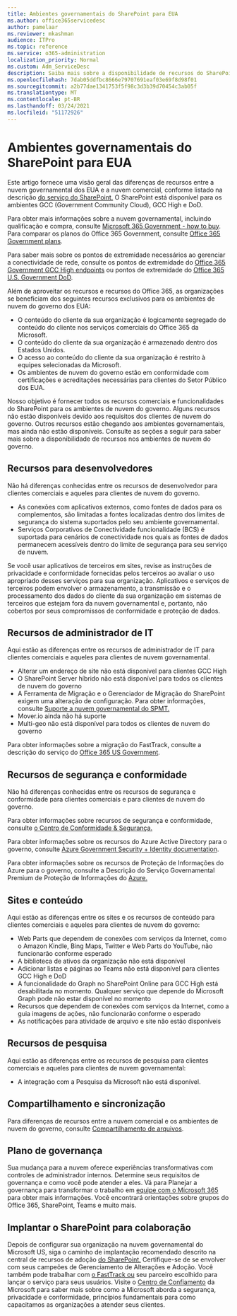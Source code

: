 ```yaml
---
title: Ambientes governamentais do SharePoint para EUA
ms.author: office365servicedesc
author: pamelaar
ms.reviewer: mkashman
audience: ITPro
ms.topic: reference
ms.service: o365-administration
localization_priority: Normal
ms.custom: Adm_ServiceDesc
description: Saiba mais sobre a disponibilidade de recursos do SharePoint para clientes de nuvem do governo dos EUA.
ms.openlocfilehash: 7dab05ddfbc8666e79707691eaf03e69f8d98f01
ms.sourcegitcommit: a2b77dae1341753f5f98c3d3b39d70454c3ab05f
ms.translationtype: MT
ms.contentlocale: pt-BR
ms.lasthandoff: 03/24/2021
ms.locfileid: "51172926"
---
```

# <a name="sharepoint-for-us-government-environments"></a>Ambientes governamentais do SharePoint para EUA

Este artigo fornece uma visão geral das diferenças de recursos entre a nuvem governamental dos EUA e a nuvem comercial, conforme listado na descrição [do serviço do SharePoint.](../../sharepoint-online-service-description/sharepoint-online-service-description.md) O SharePoint está disponível para os ambientes GCC (Government Community Cloud), GCC High e DoD. 

Para obter mais informações sobre a nuvem governamental, incluindo qualificação e compra, consulte [Microsoft 365 Government - how to buy](./microsoft-365-government-how-to-buy.md). Para comparar os planos do Office 365 Government, consulte [Office 365 Government plans](https://www.microsoft.com/microsoft-365/government/compare-office-365-government-plans?rtc=1#EligibilityRequirements).

Para saber mais sobre os pontos de extremidade necessários ao gerenciar a conectividade de rede, consulte os pontos de extremidade do [Office 365 Government GCC High endpoints](/office365/enterprise/office-365-u-s-government-gcc-high-endpoints#sharepoint-online-and-onedrive-for-business) ou pontos de extremidade do [Office 365 U.S. Government DoD](/office365/enterprise/office-365-u-s-government-dod-endpoints#sharepoint-online-and-onedrive-for-business).

Além de aproveitar os recursos e recursos do Office 365, as organizações se beneficiam dos seguintes recursos exclusivos para os ambientes de nuvem do governo dos EUA:

-   O conteúdo do cliente da sua organização é logicamente segregado do conteúdo do cliente nos serviços comerciais do Office 365 da Microsoft.
-   O conteúdo do cliente da sua organização é armazenado dentro dos Estados Unidos.
-   O acesso ao conteúdo do cliente da sua organização é restrito à equipes selecionadas da Microsoft.
-   Os ambientes de nuvem do governo estão em conformidade com certificações e acreditações necessárias para clientes do Setor Público dos EUA.

Nosso objetivo é fornecer todos os recursos comerciais e funcionalidades do SharePoint para os ambientes de nuvem do governo. Alguns recursos não estão disponíveis devido aos requisitos dos clientes de nuvem do governo. Outros recursos estão chegando aos ambientes governamentais, mas ainda não estão disponíveis. Consulte as seções a seguir para saber mais sobre a disponibilidade de recursos nos ambientes de nuvem do governo.

## <a name="developer-features"></a>Recursos para desenvolvedores

Não há diferenças conhecidas entre os recursos de desenvolvedor para clientes comerciais e aqueles para clientes de nuvem do governo.

- As conexões com aplicativos externos, como fontes de dados para os complementos, são limitadas a fontes localizadas dentro dos limites de segurança do sistema suportados pelo seu ambiente governamental.
- Serviços Corporativos de Conectividade funcionalidade (BCS) é suportada para cenários de conectividade nos quais as fontes de dados permanecem acessíveis dentro do limite de segurança para seu serviço de nuvem.

Se você usar aplicativos de terceiros em sites, revise as instruções de privacidade e conformidade fornecidas pelos terceiros ao avaliar o uso apropriado desses serviços para sua organização. Aplicativos e serviços de terceiros podem envolver o armazenamento, a transmissão e o processamento dos dados do cliente da sua organização em sistemas de terceiros que estejam fora da nuvem governamental e, portanto, não cobertos por seus compromissos de conformidade e proteção de dados. 

## <a name="it-admin-features"></a>Recursos de administrador de IT

Aqui estão as diferenças entre os recursos de administrador de IT para clientes comerciais e aqueles para clientes de nuvem governamental.

- Alterar um endereço de site não está disponível para clientes GCC High
- O SharePoint Server híbrido não está disponível para todos os clientes de nuvem do governo
- A Ferramenta de Migração e o Gerenciador de Migração do SharePoint exigem uma alteração de configuração. Para obter informações, consulte [Suporte a nuvem governamental do SPMT.](/sharepointmigration/spmt-install-issues#government-cloud-support)
- Mover.io ainda não há suporte
- Multi-geo não está disponível para todos os clientes de nuvem do governo

Para obter informações sobre a migração do FastTrack, consulte a descrição do serviço do [Office 365 US Government](./office-365-us-government.md#data-migrations-performed-by-fasttrack).

## <a name="security-and-compliance-features"></a>Recursos de segurança e conformidade

Não há diferenças conhecidas entre os recursos de segurança e conformidade para clientes comerciais e para clientes de nuvem do governo.

Para obter informações sobre recursos de segurança e conformidade, consulte [o Centro de Conformidade & Segurança.](../office-365-securitycompliance-center.md)

Para obter informações sobre os recursos do Azure Active Directory para o governo, consulte [Azure Government Security + Identity documentation](/azure/azure-government/documentation-government-services-securityandidentity#azure-active-directory). 

Para obter informações sobre os recursos de Proteção de Informações do Azure para o governo, consulte a Descrição do Serviço Governamental Premium de Proteção de Informações do [Azure.](/enterprise-mobility-security/solutions/ems-aip-premium-govt-service-description) 

## <a name="sites-and-content"></a>Sites e conteúdo

Aqui estão as diferenças entre os sites e os recursos de conteúdo para clientes comerciais e aqueles para clientes de nuvem do governo:

- Web Parts que dependem de conexões com serviços da Internet, como o Amazon Kindle, Bing Maps, Twitter e Web Parts do YouTube, não funcionarão conforme esperado
- A biblioteca de ativos da organização não está disponível
- Adicionar listas e páginas ao Teams não está disponível para clientes GCC High e DoD
- A funcionalidade do Graph no SharePoint Online para GCC High está desabilitada no momento. Qualquer serviço que depende do Microsoft Graph pode não estar disponível no momento
- Recursos que dependem de conexões com serviços da Internet, como a guia imagens de ações, não funcionarão conforme o esperado
- As notificações para atividade de arquivo e site não estão disponíveis

## <a name="search-features"></a>Recursos de pesquisa

Aqui estão as diferenças entre os recursos de pesquisa para clientes comerciais e aqueles para clientes de nuvem governamental:

- A integração com a Pesquisa da Microsoft não está disponível.

## <a name="sharing-and-sync"></a>Compartilhamento e sincronização

Para diferenças de recursos entre a nuvem comercial e os ambientes de nuvem do governo, consulte [Compartilhamento de arquivos](./gcc-high-and-dod.md#file-sharing).

## <a name="plan-for-governance"></a>Plano de governança

Sua mudança para a nuvem oferece experiências transformativas com controles de administrador internos. Determine seus requisitos de governança e como você pode atender a eles. Vá para Planejar a governança para transformar o trabalho em [equipe com o Microsoft 365](https://resources.techcommunity.microsoft.com/teamwork-governance/) para obter mais informações. Você encontrará orientações sobre grupos do Office 365, SharePoint, Teams e muito mais.

## <a name="deploy-sharepoint-for-collaboration"></a>Implantar o SharePoint para colaboração

Depois de configurar sua organização na nuvem governamental do Microsoft US, siga o caminho de implantação recomendado descrito na central de recursos de adoção [do SharePoint.](https://resources.techcommunity.microsoft.com/resources/SharePoint-adoption/) Certifique-se de se envolver com seus campeões de Gerenciamento de Alterações e Adoção.
Você também pode trabalhar com [o FastTrack ou](https://www.microsoft.com/fasttrack) seu parceiro escolhido para lançar o serviço para seus usuários.
Visite o [Centro de Confiamento](https://www.microsoft.com/trust-center) da Microsoft para saber mais sobre como a Microsoft aborda a segurança, privacidade e conformidade, princípios fundamentais para como capacitamos as organizações a atender seus clientes.